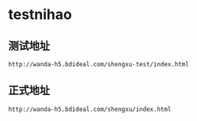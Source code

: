 # testnihao

## 测试地址
```
http://wanda-h5.bdideal.com/shengxu-test/index.html
```
## 正式地址
```
http://wanda-h5.bdideal.com/shengxu/index.html
```